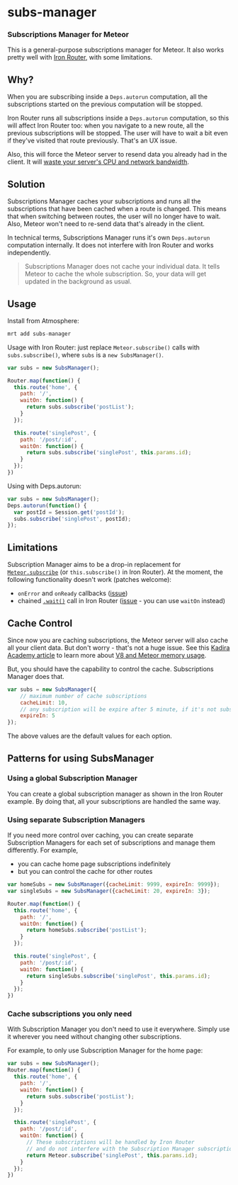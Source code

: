 # subs-manager
### Subscriptions Manager for Meteor

This is a general-purpose subscriptions manager for Meteor. It also works pretty well with [Iron Router](https://github.com/EventedMind/iron-router), with some limitations.

## Why?

When you are subscribing inside a `Deps.autorun` computation, all the subscriptions started on the previous computation will be stopped.

Iron Router runs all subscriptions inside a `Deps.autorun` computation, so this will affect Iron Router too: when you navigate to a new route, all the previous subscriptions will be stopped. The user will have to wait a bit even if they've visited that route previously. That's an UX issue.

Also, this will force the Meteor server to resend data you already had in the client. It will [waste your server's CPU and network bandwidth](https://kadira.io/academy/reduce-bandwidth-and-cpu-waste/).

## Solution

Subscriptions Manager caches your subscriptions and runs all the subscriptions that have been cached when a route is changed. This means that when switching between routes, the user will no longer have to wait. Also, Meteor won't need to re-send data that's already in the client.

In technical terms, Subscriptions Manager runs it's own `Deps.autorun` computation internally. It does not interfere with Iron Router and works independently.

> Subscriptions Manager does not cache your individual data. It tells Meteor to cache the whole subscription. So, your data will get updated in the background as usual.

## Usage

Install from Atmosphere:

~~~js
mrt add subs-manager
~~~

Usage with Iron Router: just replace `Meteor.subscribe()` calls with `subs.subscribe()`, where `subs` is a `new SubsManager()`.

~~~js
var subs = new SubsManager();

Router.map(function() {
  this.route('home', {
    path: '/',
    waitOn: function() {
      return subs.subscribe('postList');
    }
  });

  this.route('singlePost', {
    path: '/post/:id',
    waitOn: function() {
      return subs.subscribe('singlePost', this.params.id);
    }
  });
})
~~~

Using with Deps.autorun:

~~~js
var subs = new SubsManager();
Deps.autorun(function() {
  var postId = Session.get('postId');
  subs.subscribe('singlePost', postId);
});
~~~

## Limitations

Subscription Manager aims to be a drop-in replacement for [`Meteor.subscribe`](http://docs.meteor.com/#meteor_subscribe) (or `this.subscribe()` in Iron Router). At the moment, the following functionality doesn't work (patches welcome):

* `onError` and `onReady` callbacks ([issue](https://github.com/meteorhacks/subs-manager/issues/7))
* chained [`.wait()`](https://github.com/EventedMind/iron-router/blob/devel/DOCS.md#waiting-on-subscriptions-wait) call in Iron Router ([issue](https://github.com/meteorhacks/subs-manager/issues/6) - you can use `waitOn` instead)

## Cache Control

Since now you are caching subscriptions, the Meteor server will also cache all your client data. But don't worry - that's not a huge issue. See this [Kadira Academy article](https://kadira.io/academy/optimize-memory-usage/) to learn more about [V8 and Meteor memory usage](https://kadira.io/academy/optimize-memory-usage/).

But, you should have the capability to control the cache. Subscriptions Manager does that.

~~~js
var subs = new SubsManager({
    // maximum number of cache subscriptions
    cacheLimit: 10,
    // any subscription will be expire after 5 minute, if it's not subscribed again
    expireIn: 5
});
~~~

The above values are the default values for each option.

## Patterns for using SubsManager

### Using a global Subscription Manager

You can create a global subscription manager as shown in the Iron Router example. By doing that, all your subscriptions are handled the same way.

### Using separate Subscription Managers

If you need more control over caching, you can create separate Subscription Managers for each set of subscriptions and manage them differently. For example,

* you can cache home page subscriptions indefinitely
* but you can control the cache for other routes

~~~js
var homeSubs = new SubsManager({cacheLimit: 9999, expireIn: 9999});
var singleSubs = new SubsManager({cacheLimit: 20, expireIn: 3});

Router.map(function() {
  this.route('home', {
    path: '/',
    waitOn: function() {
      return homeSubs.subscribe('postList');
    }
  });

  this.route('singlePost', {
    path: '/post/:id',
    waitOn: function() {
      return singleSubs.subscribe('singlePost', this.params.id);
    }
  });
})
~~~

### Cache subscriptions you only need

With Subscription Manager you don't need to use it everywhere. Simply use it wherever you need without changing other subscriptions.

For example, to only use Subscription Manager for the home page:

~~~js
var subs = new SubsManager();
Router.map(function() {
  this.route('home', {
    path: '/',
    waitOn: function() {
      return subs.subscribe('postList');
    }
  });

  this.route('singlePost', {
    path: '/post/:id',
    waitOn: function() {
      // These subscriptions will be handled by Iron Router
      // and do not interfere with the Subscription Manager subscriptions
      return Meteor.subscribe('singlePost', this.params.id);
    }
  });
})
~~~
